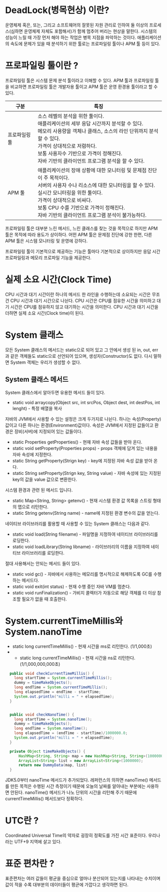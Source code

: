 # DeadLock(병목현상) 이란?

운영체제 혹은, 또는, 그리고 소프트웨어의 잘못된 자원 관리로 인하여 둘 이상의 프로세스(심하면 운영체제 자체도 포함해서)가 함께 멈추어 버리는 현상을 말한다. 시스템의 성능이 느릴 때 가장 먼저 해야 하는 작업은 병목 지점을 파악하는 것이다. 애플리케이션의 속도에 문제가 있을 때 분석하기 위한 툴로는 프로파일링 툴이나 APM 툴 등이 있다. 

# 프로파일링 툴이란 ?

프로파일링 툴은 시스템 문제 분석 툴이라고 이해할 수 있다. APM 툴과 프로파일링 툴을 비교하면 프로파일링 툴은 개발자용 툴이고 APM 툴은 운영 환경용 툴이라고 할 수 있다. 

|구분|특징|
|---|---|
|프로파일링 툴|소스 레벨의 분석을 위한 툴이다.<br>애플리케이션의 세부 응답 시간까지 분석할 수 있다.<br>메모리 사용량을 객체나 클래스, 소스의 라인 단위까지 분석할 수 있다.<br>가격이 상대적으로 저렴하다.<br>보통 사용자수 기반으로 가격이 정해진다.<br>자바 기반의 클라이언트 프로그램 분석을 할 수 있다.|
|APM 툴|애플리케이션의 장애 상황에 대한 모니터링 및 문제점 진단이 주 목적이다.<br>서버의 사용자 수나 리소스에 대한 모니터링을 할 수 있다.<br>실시간 모니터링을 위한 툴이다.<br>가격이 상대적으로 비싸다.<br>보통 CPU 수를 기반으로 가격이 정해진다.<br>자바 기반의 클라이언트 프로그램 분석이 불가능하다.|

프로파일링 툴은 대부분 느린 메서드, 느린 클래스를 찾는 것을 목적으로 하지만 APM 툴은 목적에 따라 용도가 상이하다. 어떤 APM 툴은 문제점 진단에 강한 한편, 다른 APM 툴은 시스템 모니터링 및 운영에 강하다.

프로파일링 툴이 기본적으로 제공하는 기능은 툴마다 기본적으로 상이하지만 응답 시간 프로파일링과 메모리 프로파일 기능을 제공한다. 

# 실제 소요 시간(Clock Time)

CPU 시간과 대기 시간이란 하나의 메서드 한 라인을 수행하는데 소요되는 시간은 무조건 CPU 시간과 대기 시간으로 나뉜다. CPU 시간은 CPU를 점유한 시간을 의미하고 대기 시간은 CPU를 점유하지 않고 대기하는 시간을 의미한다. CPU 시간과 대기 시간을 더하면 실제 소요 시간(Clock time)이 된다.

# System 클래스

모든 System 클래스의 메서드는 static으로 되어 있고 그 안에서 생성 된 in, out, err과 같은 객체들도 static으로 선언되어 있으며, 생성자(Constructor)도 없다. 다시 말하면 System 객체는 우리가 생성할 수 없다.

## System 클래스 메서드

System 클래스에서 알아두면 유용한 메서드 들이 있다.

* static void arraycopy(Object src, int srcPos, Object dest, int destPos, int lenght) - 특정 배열을 복사

자바의 JVM에서 사용할 수 있는 설정은 크게 두가지로 나뉜다. 하나는 속성(Property)값이고 다른 하나는 환경(Environment)값이다. 속성은 JVM에서 지정된 값들이고 환경은 장비(서버)에 지정되어 있는 값들이다. 

* static Properties getProperties() - 현재 자바 속성 값들을 받아 온다.
* static void setProperty(Properties props) - props 객체에 담겨 있는 내용을 자바 속성에 지정한다.
* static String getProperty(Strign key) - key에 지정된 자바 속성 값을 받아 온다.
* static String setProperty(Strign key, String value) - 자바 속성에 있는 지정된 key의 값을 value 값으로 변환한다.

시스템 환경과 관련 된 메서드 입니다.

* static Map<String, String> getenv() - 현재 시스템 환경 값 목록을 스트링 형태의 맵으로 리턴한다.
* static String getenv(String name) - name에 지정된 환경 변수의 값을 얻는다.

네이티브 라이브러리를 활용할 때 사용할 수 있는 System 클래스는 다음과 같다.

* static void load(String filename) - 파일명을 지정하여 네이티브 라이브러리를 로딩한다.
* static void loadLibrary(String libname) - 라이브러리의 이름을 지정하여 네이티브 라이브러리를 로딩한다.

절대 사용해서는 안되는 메서드 들이 있다.

* static void gc() - 자바에서 사용하는 메모리를 명시적으로 해제하도록 GC를 수행하는 메서드다.
* static void exit(int status) - 현재 수행 중인 자바 VM를 멈춘다. 
* static void runFinalization() - 가비지 콜렉터가 자동으로 해당 객체를 더 이상 참조할 필요가 없을 때 호출한다. 

# System.currentTimeMillis와 System.nanoTime

* static long currentTimeMillis() - 현재 시간을 ms로 리턴한다. (1/1,000초)
* * static long currentTimeMillis() - 현재 시간을 ns로 리턴한다. (1/1,000,000,000초)

```JAVA
  public void checkCurrentTimeMillis() {
    long startTime = System.currentTimeMillis();
    dummy = timeMakeObjects();
    long endTime = System.currentTimeMillis();
    long elapsedTime = endTime - startTime;
    System.out.println("milli = " + elapsedTime);
  }


  public void checkNanoTime() {
    long startTime = System.nanoTime();
    dummy = timeMakeObjects();
    long endTime = System.nanoTime();
    long elapsedTime = (endTime - startTime)/1000000.0;
    System.out.println("milli = " + elapsedTime);
  }

  private Object timeMakeObjects() {
      HashMap<String, String> map = new HashMap<String, String>(1000000);
      ArrayList<String> list = new ArrayList<String>(1000000);
      return new DummyData(map, list)
  }
```

JDK5.0부터 nanoTime 메서드가 추가되었다. 레퍼런스의 의하면 nanoTime() 메서드를 만든 목적은 수행된 시간 측정이기 때문에 오늘의 날짜를 알아내는 부분에는 사용하면 안된다. nanoTime() 메서드가 나노 단위의 시간을 리턴해 주기 때문에 currentTimeMillis() 메서드보다 정확하다. 

# UTC란 ?

Coordinated Universal Time의 약자로 굉장히 정확도를 가진 시간 표준이다. 우리나라는 UTF+9 지역에 살고 있다.

# 표준 편차란 ?

표준편차는 여러 값들이 평균을 중심으로 얼마나 분산되어 있는지를 나타내는 수치이며 값이 적을 수록 대부분의 데이터들이 평균에 가깝다고 생각하면 된다.





